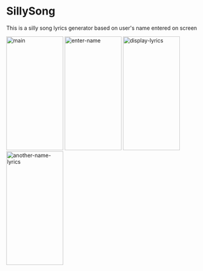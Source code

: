 # SillySong
This is a silly song lyrics generator based on user's name entered on screen

<p float="left">
  <img width="150" height="300" alt="main" title="Launch the app" src="https://user-images.githubusercontent.com/5153163/50465517-da47db80-0965-11e9-91fa-f225e3c581e8.png">
  <img width="150" height="300" alt="enter-name" title="Enter Name in the Text Field" src="https://user-images.githubusercontent.com/5153163/50465516-da47db80-0965-11e9-91e9-3ab552c0e8e3.png">
  <img width="150" height="300" alt="display-lyrics" title="Press "Enter" to display Silly Song" src="https://user-images.githubusercontent.com/5153163/50465515-da47db80-0965-11e9-8729-ccabc0b28424.png">
  <img width="150" height="300" alt="another-name-lyrics" title="Another Name and Silly Song lyrics for the user" src="https://user-images.githubusercontent.com/5153163/50465514-da47db80-0965-11e9-8c33-464322a2b16c.png">
</p>

